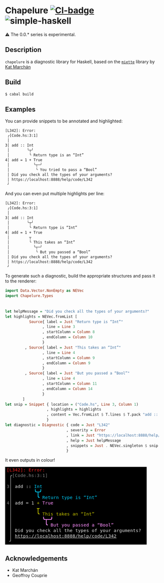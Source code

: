 # Chapelure [![CI-badge][CI-badge]][CI-url] ![simple-haskell][simple-haskell]

⚠  The 0.0.\* series is experimental.

## Description

`chapelure` is a diagnostic library for Haskell, based on the [`miette`][miette] library by [Kat Marchán][kat's twitter]

## Build

```bash
$ cabal build 
```


## Examples

You can provide snippets to be annotated and highlighted:

```
[L342]: Error: 
 ╭[Code.hs:3:1] 
 │ 
3│ add :: Int
 │        ╰┬╯
 │         ╰ Return type is an “Int”
4│ add = 1 + True
 │           ╰┬─╯
 │            ╰ You tried to pass a “Bool”
 │ Did you check all the types of your arguments?
 │ https://localhost:8888/help/code/L342
 ╯ 
```

And you can even put multiple highlights per line:

```
[L342]: Error: 
 ╭[Code.hs:3:1] 
 │ 
3│ add :: Int
 │        ╰┬╯
 │         ╰ Return type is “Int”
4│ add = 1 + True
 │         ┬
 │         ╰ This takes an “Int”
 │           ╰┬─╯
 │            ╰ But you passed a “Bool”
 │ Did you check all the types of your arguments?
 │ https://localhost:8888/help/code/L342
 ╯ 
```

To generate such a diagnostic, build the appropriate structures and pass it to the renderer:

```haskell
import Data.Vector.NonEmpty as NEVec
import Chapelure.Types


let helpMessage = "Did you check all the types of your arguments?"
let highlights = NEVec.fromList [
           Source{ label = Just "Return type is “Int”"
                 , line = Line 3
                 , startColumn = Column 8
                 , endColumn = Column 10
                 }
         , Source{ label = Just "This takes an “Int”"
                 , line = Line 4
                 , startColumn = Column 9
                 , endColumn = Column 9
                 }
         , Source{ label = Just "But you passed a “Bool”"
                 , line = Line 4
                 , startColumn = Column 11
                 , endColumn = Column 14
                 }
        ]
let snip = Snippet { location = ("Code.hs", Line 3, Column 1)
                   , highlights = highlights
                   , content = Vec.fromList $ T.lines $ T.pack "add :: Int\nadd = 1 + True"
                   }
let diagnostic = Diagnostic { code = Just "L342"
                            , severity = Error
                            , link = Just "https://localhost:8888/help/code/L342"
                            , help = Just helpMessage
                            , snippets = Just . NEVec.singleton $ snip
                            }
```

It even outputs in colour!

![Colourful terminal output](./screenshots/chapelureprogress8.png)

## Acknowledgements

* Kat Marchán
* Geoffroy Couprie

[simple-haskell]: https://img.shields.io/badge/Simple-Haskell-purple?style=flat-square
[miette]: https://github.com/zkat/miette
[kat's twitter]: https://twitter.com/zkat__
[CI-badge]: https://img.shields.io/github/workflow/status/haskell-chapelure/chapelure/CI?style=flat-square
[CI-url]: https://github.com/haskell-chapelure/chapelure/actions
